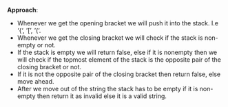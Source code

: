 **Approach**:
​
* Whenever we get the opening bracket we will push it into the stack. I.e ‘{‘, ’[’, ’(‘.
* Whenever we get the closing bracket we will check if the stack is non-empty or not.
* If the stack is empty we will return false, else if it is nonempty then we will check if the topmost element of the stack is the opposite pair of the closing bracket or not.
* If it is not the opposite pair of the closing bracket then return false, else move ahead.
* After we move out of the string the stack has to be empty if it is non-empty then return it as invalid else it is a valid string.